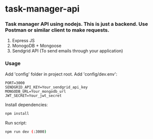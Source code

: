 # task-manager-api

### Task manager API using nodejs. This is just a backend. Use Postman or similar client to make requests.

1. Express JS
1. MonogoDB + Mongoose
1. Sendgrid API (To send emails through your application)

### Usage

Add 'config' folder in project root. Add 'config/dev.env':
```env
PORT=3000
SENDGRID_API_KEY=Your_sendgrid_api_key
MONGODB_URL=Your_mongodb_url
JWT_SECRET=Your_jwt_secret
```
Install dependencies:
```bash
npm install
```

Run script:
```bash
npm run dev (:3000)
```
